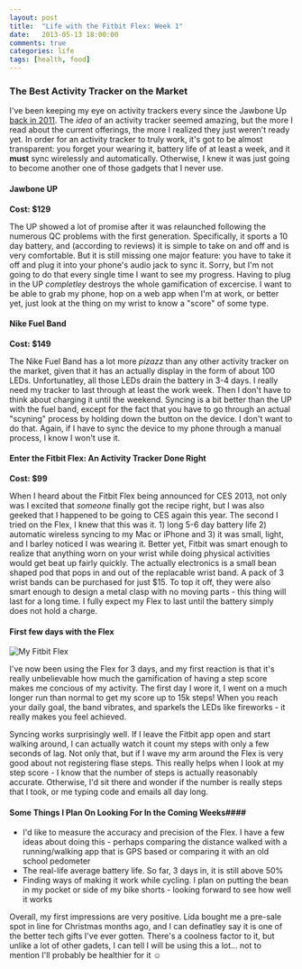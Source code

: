 ```yaml
---
layout: post
title:  "Life with the Fitbit Flex: Week 1"
date:   2013-05-13 18:00:00
comments: true
categories: life
tags: [health, food]
---
```


### The Best Activity Tracker on the Market ###

I've been keeping my eye on activity trackers every since the Jawbone Up [back in 2011](http://www.macworld.com/article/1163367/jawbone_up_wristband.html). The *idea* of an activity tracker seemed amazing, but the more I read about the current offerings, the more I realized they just weren't ready yet. In order for an activity tracker to truly work, it's got to be almost transparent: you forget your wearing it, battery life of at least a week, and it **must** sync wirelessly and automatically. Otherwise, I knew it was just going to become another one of those gadgets that I never use.

#### Jawbone UP ####
**Cost: $129**

The UP showed a lot of promise after it was relaunched following the numerous QC problems with the first generation. Specifically, it sports a 10 day battery, and (according to reviews) it is simple to take on and off and is very comfortable. But it is still missing one major feature: you have to take it off and plug it into your phone's audio jack to sync it. Sorry, but I'm not going to do that every single time I want to see my progress. Having to plug in the UP *completley* destroys the whole gamification of excercise. I want to be able to grab my phone, hop on a web app when I'm at work, or better yet, just look at the thing on my wrist to know a "score" of some type.

#### Nike Fuel Band ###
**Cost: $149**

The Nike Fuel Band has a lot more *pizazz* than any other activity tracker on the market, given that it has an actually display in the form of about 100 LEDs. Unfortunatley, all those LEDs drain the battery in 3-4 days. I really need my tracker to last through at least the work week. Then I don't have to think about charging it until the weekend. Syncing is a bit better than the UP with the fuel band, except for the fact that you have to go through an actual "scyning" process by holding down the button on the device. I don't want to do that. Again, if I have to sync the device to my phone through a manual process, I know I won't use it.

#### Enter the Fitbit Flex: An Activity Tracker Done **Right** ####
**Cost: $99**

When I heard about the Fitbit Flex being announced for CES 2013, not only was I excited that *someone* finally got the recipe right, but I was also geeked that I happened to be going to CES again this year. The second I tried on the Flex, I knew that this was it. 1) long 5-6 day battery life 2) automatic wireless syncing to my Mac or iPhone and 3) it was small, light, and I barley noticed I was wearing it. Better yet, Fitbit was smart enough to realize that anything worn on your wrist while doing physical activities would get beat up fairly quickly. The actually electronics is a small bean shaped pod that pops in and out of the replacable wrist band. A pack of 3 wrist bands can be purchased for just $15. To top it off, they were also smart enough to design a metal clasp with no moving parts - this thing will last for a long time. I fully expect my Flex to last until the battery simply does not hold a charge.

#### First few days with the Flex ####
![My Fitbit Flex]({{site.root_url}}/images/posts/fitbit-flex-1.jpg)

I've now been using the Flex for 3 days, and my first reaction is that it's really unbelievable how much the gamification of having a step score makes me concious of my activity. The first day I wore it, I went on a much longer run than normal to get my score up to 15k steps! When you reach your daily goal, the band vibrates, and sparkels the LEDs like fireworks - it really makes you feel achieved.

Syncing works surprisingly well. If I leave the Fitbit app open and start walking around, I can actually watch it count my steps with only a few seconds of lag. Not only that, but if I wave my arm around the Flex is very good about not registering flase steps. This really helps when I look at my step score - I know that the number of steps is actually reasonably accurate. Otherwise, I'd sit there and wonder if the number is really steps that I took, or me typing code and emails all day long.

#### Some Things I Plan On Looking For In the Coming Weeks####

* I'd like to measure the accuracy and precision of the Flex. I have a few ideas about doing this - perhaps comparing the distance walked with a running/walking app that is GPS based or comparing it with an old school pedometer
* The real-life average battery life. So far, 3 days in, it is still above 50%
* Finding ways of making it work while cycling. I plan on putting the bean in my pocket or side of my bike shorts - looking forward to see how well it works

Overall, my first impressions are very positive. Lida bought me a pre-sale spot in line for Christmas months ago, and I can definatley say it is one of the better tech gifts I've ever gotten. There's a coolness factor to it, but unlike a lot of other gadets, I can tell I will be using this a lot... not to mention I'll probably be healthier for it &#9786;